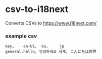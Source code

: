 # csv-to-i18next
Converts CSVs to https://www.i18next.com/

### example csv
```
key,    en-US,  ko,     jp
general.hello, 안녕하세요 세계, こんにちは世界
```